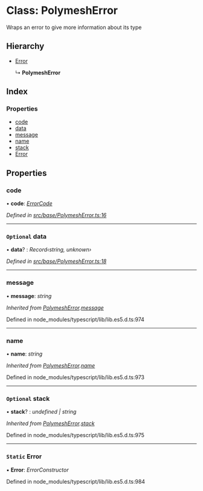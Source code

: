 # Class: PolymeshError

Wraps an error to give more information about its type

## Hierarchy

* [Error](_src_base_polymesherror_.polymesherror.md#static-error)

  ↳ **PolymeshError**

## Index

### Properties

* [code](_src_base_polymesherror_.polymesherror.md#code)
* [data](_src_base_polymesherror_.polymesherror.md#optional-data)
* [message](_src_base_polymesherror_.polymesherror.md#message)
* [name](_src_base_polymesherror_.polymesherror.md#name)
* [stack](_src_base_polymesherror_.polymesherror.md#optional-stack)
* [Error](_src_base_polymesherror_.polymesherror.md#static-error)

## Properties

###  code

• **code**: *[ErrorCode](../enums/_src_types_index_.errorcode.md)*

*Defined in [src/base/PolymeshError.ts:16](https://github.com/PolymathNetwork/polymesh-sdk/blob/2aa4a44/src/base/PolymeshError.ts#L16)*

___

### `Optional` data

• **data**? : *Record‹string, unknown›*

*Defined in [src/base/PolymeshError.ts:18](https://github.com/PolymathNetwork/polymesh-sdk/blob/2aa4a44/src/base/PolymeshError.ts#L18)*

___

###  message

• **message**: *string*

*Inherited from [PolymeshError](_src_base_polymesherror_.polymesherror.md).[message](_src_base_polymesherror_.polymesherror.md#message)*

Defined in node_modules/typescript/lib/lib.es5.d.ts:974

___

###  name

• **name**: *string*

*Inherited from [PolymeshError](_src_base_polymesherror_.polymesherror.md).[name](_src_base_polymesherror_.polymesherror.md#name)*

Defined in node_modules/typescript/lib/lib.es5.d.ts:973

___

### `Optional` stack

• **stack**? : *undefined | string*

*Inherited from [PolymeshError](_src_base_polymesherror_.polymesherror.md).[stack](_src_base_polymesherror_.polymesherror.md#optional-stack)*

Defined in node_modules/typescript/lib/lib.es5.d.ts:975

___

### `Static` Error

▪ **Error**: *ErrorConstructor*

Defined in node_modules/typescript/lib/lib.es5.d.ts:984
